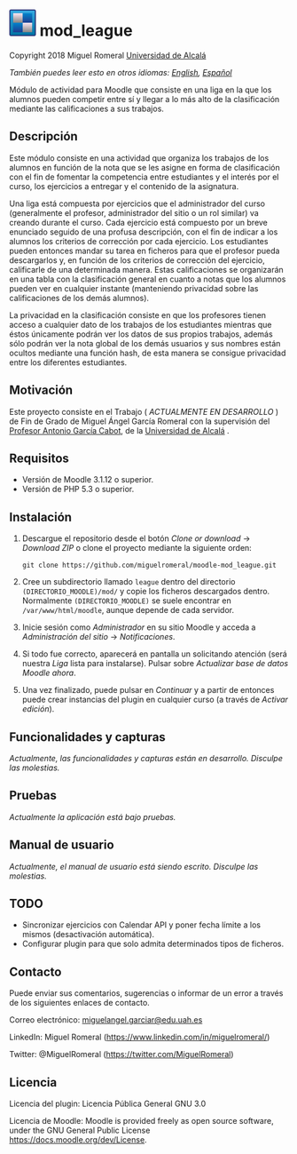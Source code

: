 
# ![alt](pix/mod_league.svg) mod_league

Copyright 2018 Miguel Romeral [Universidad de Alcalá](https://www.uah.es)

*También puedes leer esto en otros idiomas: [English](README.md), [Español](README.es.md)*

Módulo de actividad para Moodle que consiste en una liga en la que los alumnos pueden competir entre sí y llegar a lo más alto de la clasificación mediante las calificaciones a sus trabajos.

## Descripción

Este módulo consiste en una actividad que organiza los trabajos de los alumnos en función de la nota que se les asigne en forma de clasificación con el fin de fomentar la competencia entre estudiantes y el interés por el curso, los ejercicios a entregar y el contenido de la asignatura.

Una liga está compuesta por ejercicios que el administrador del curso (generalmente el profesor, administrador del sitio o un rol similar) va creando durante el curso.
Cada ejercicio está compuesto por un breve enunciado seguido de una profusa descripción, con el fin de indicar a los alumnos los criterios de corrección por cada ejercicio.
Los estudiantes pueden entonces mandar su tarea en ficheros para que el profesor pueda descargarlos y, en función de los criterios de corrección del ejercicio, calificarle de una determinada manera. Estas calificaciones se organizarán en una tabla con la clasificación general en cuanto a notas que los alumnos pueden ver en cualquier instante (manteniendo privacidad sobre las calificaciones de los demás alumnos).

La privacidad en la clasificación consiste en que los profesores tienen acceso a cualquier dato de los trabajos de los estudiantes mientras que éstos únicamente podrán ver los datos de sus propios trabajos, además sólo podrán ver la nota global de los demás usuarios y sus nombres están ocultos mediante una función hash, de esta manera se consigue privacidad entre los diferentes estudiantes.

## Motivación

Este proyecto consiste en el Trabajo ( *ACTUALMENTE EN DESARROLLO* ) de Fin de Grado de Miguel Ángel García Romeral con la supervisión del [Profesor Antonio García Cabot](https://www.uah.es/es/estudios/profesor/Antonio-Garcia-Cabot/), de la [Universidad de Alcalá](https://www.uah.es) .

## Requisitos

* Versión de Moodle 3.1.12 o superior.
* Versión de PHP 5.3 o superior.

## Instalación

1. Descargue el repositorio desde el botón *Clone or download* -> *Download ZIP* o clone el proyecto mediante la siguiente orden:

    ```
    git clone https://github.com/miguelromeral/moodle-mod_league.git
    ```

2. Cree un subdirectorio llamado ```league``` dentro del directorio ```(DIRECTORIO_MOODLE)/mod/``` y copie los ficheros descargados dentro. Normalmente ```(DIRECTORIO_MOODLE)``` se suele encontrar en ```/var/www/html/moodle```, aunque depende de cada servidor.

3. Inicie sesión como *Administrador* en su sitio Moodle y acceda a *Administración del sitio* -> *Notificaciones*.

4. Si todo fue correcto, aparecerá en pantalla un solicitando atención (será nuestra *Liga* lista para instalarse). Pulsar sobre *Actualizar base de datos Moodle ahora*.

5. Una vez finalizado, puede pulsar en *Continuar* y a partir de entonces puede crear instancias del plugin en cualquier curso (a través de *Activar edición*).

## Funcionalidades y capturas

*Actualmente, las funcionalidades y capturas están en desarrollo. Disculpe las molestias.*

[//]: # (## Recomendaciones)

## Pruebas

*Actualmente la aplicación está bajo pruebas.*

## Manual de usuario

*Actualmente, el manual de usuario está siendo escrito. Disculpe las molestias.*

## TODO

* Sincronizar ejercicios con Calendar API y poner fecha límite a los mismos (desactivación automática).
* Configurar plugin para que solo admita determinados tipos de ficheros.

## Contacto

Puede enviar sus comentarios, sugerencias o informar de un error a través de los siguientes enlaces de contacto.

Correo electrónico: miguelangel.garciar@edu.uah.es

LinkedIn: Miguel Romeral (https://www.linkedin.com/in/miguelromeral/)

Twitter: @MiguelRomeral (https://twitter.com/MiguelRomeral)

## Licencia

Licencia del plugin: Licencia Pública General GNU 3.0

Licencia de Moodle: Moodle is provided freely as open source software, under the GNU General Public License <https://docs.moodle.org/dev/License>.
